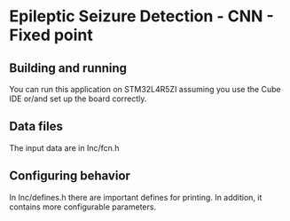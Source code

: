 # Epileptic Seizure Detection - CNN - Fixed point

## Building and running

You can run this application on STM32L4R5ZI assuming you use the Cube IDE or/and set up the board correctly.


## Data files

The input data are in Inc/fcn.h

## Configuring behavior

In Inc/defines.h there are important defines for printing. In addition, it contains more configurable parameters.
